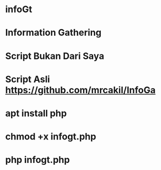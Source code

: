 # infoGt
# Information Gathering
# Script Bukan Dari Saya
# Script Asli https://github.com/mrcakil/InfoGa
# apt install php
# chmod +x infogt.php
# php infogt.php
